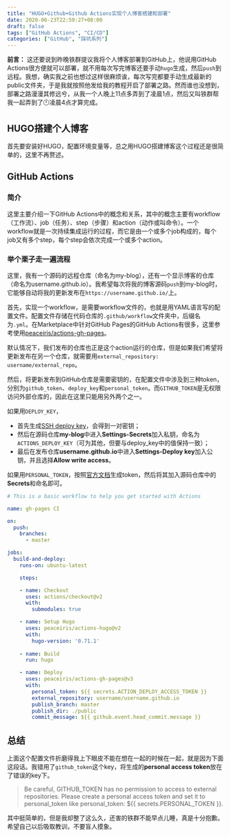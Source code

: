 ```yaml
---
title: "HUGO+Github+Github Actions实现个人博客搭建和部署"
date: 2020-06-23T22:59:27+08:00
draft: false
tags: ["GitHub Actions", "CI/CD"]
categories: ["GitHub", "踩坑系列"]
---
```


**前言：** 这还要说到昨晚铁群提议我将个人博客部署到GitHub上，他说用GitHub Actions很方便就可以部署，就不用每次写完博客还要手动`hugo`生成，然后`push`到远程。我想，确实我之前也想过这样很麻烦诶，每次写完都要手动生成最新的public文件夹，于是我就按照他发给我的教程开启了部署之路。然而谁也没想到，部署之路漫漫其修远兮，从我一个人晚上11点多弄到了凌晨1点，然后又叫铁群帮我一起弄到了🕛凌晨4点才算完成。

## HUGO搭建个人博客

首先要安装好HUGO，配置环境变量等，总之用HUGO搭建博客这个过程还是很简单的，这里不再赘述。

## GitHub Actions

### 简介

这里主要介绍一下GitHub Actions中的概念和关系，其中的概念主要有workflow（工作流）、job（任务）、step（步骤）和action（动作或叫命令）。一个workflow就是一次持续集成运行的过程，而它是由一个或多个job构成的，每个job又有多个step，每个step会依次完成一个或多个action。

### 举个栗子走一遍流程

这里，我有一个源码的远程仓库（命名为my-blog），还有一个显示博客的仓库（命名为username.github.io）。我希望每次将我的博客源码`push`到my-blog时，它能够自动将我的更新发布在`https://username.github.io/`上。

首先，实现一个workflow，是需要workflow文件的，也就是用YAML语言写的配置文件。配置文件存储在代码仓库的`.github/workflow`文件夹中，后缀名为`.yml`。在Marketplace中针对GitHub Pages的GitHub Actions有很多，这里参考使用[peaceiris/actions-gh-pages](https://github.com/peaceiris/actions-gh-pages)。

默认情况下，我们发布的仓库也正是这个action运行的仓库，但是如果我们希望将更新发布在另一个仓库，就需要用`external_repository: username/external_repo`。

然后，将更新发布到GitHub仓库是需要密钥的，在配置文件中涉及到三种token，分别为`github_token`、`deploy_key`和`personal_token`。而`GITHUB_TOKEN`是无权限访问外部仓库的，因此在这里只能用另外两个之一。

如果用`DEPLOY_KEY`，
+ 首先生成[SSH deploy key](https://github.com/peaceiris/actions-gh-pages#%EF%B8%8F-create-ssh-deploy-key)，会得到一对密钥；
+ 然后在源码仓库**my-blog**中进入**Settings-Secrets**加入私钥，命名为`ACTIONS_DEPLOY_KEY`（可为其他，但要与deploy_key中的值保持一致）；
+ 最后在发布仓库**username.github.io**中进入**Settings-Deploy key**加入公钥，并且选择**Allow write access**。

如果用`PERSONAL_TOKEN`，按照[官方文档](https://help.github.com/en/github/authenticating-to-github/creating-a-personal-access-token-for-the-command-line)生成token，然后将其加入源码仓库中的**Secrets**和命名即可。

```YAML
# This is a basic workflow to help you get started with Actions

name: gh-pages CI

on:
  push:
    branches: 
      - master

jobs:
  build-and-deploy:
    runs-on: ubuntu-latest

    steps:

    - name: Checkout
      uses: actions/checkout@v2
      with: 
        submodules: true

    - name: Setup Hugo
      uses: peaceiris/actions-hugo@v2
      with:
        hugo-version: '0.71.1'
          
    - name: Build
      run: hugo

    - name: Deploy
      uses: peaceiris/actions-gh-pages@v3
      with:
        personal_token: ${{ secrets.ACTION_DEPLOY_ACCESS_TOKEN }}
        external_repository: username/username.github.io
        publish_branch: master
        publish_dir: ./public
        commit_message: ${{ github.event.head_commit.message }}
```

## 总结

上面这个配置文件折磨得我上下眼皮不能在想在一起的时候在一起，就是因为下面这段话。我错用了`github_token`这个key，将生成的**personal access token**放在了错误的key下。
> Be careful, GITHUB_TOKEN has no permission to access to external repositories. Please create a personal access token and set it to personal_token like personal_token: ${{ secrets.PERSONAL_TOKEN }}.

其中挺简单的，但是我却整了这么久，还害的铁群不能早点儿睡，真是十分抱歉。希望自己以后吸取教训，不要盲人摸象。
